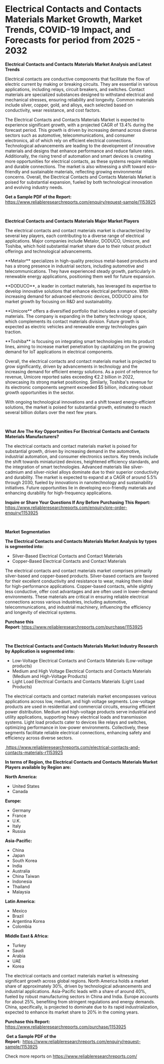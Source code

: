 <p><h1>Electrical Contacts and Contacts Materials Market Growth, Market Trends, COVID-19 Impact, and Forecasts for period from 2025 - 2032</h1></p><p><strong>Electrical Contacts and Contacts Materials Market Analysis and Latest Trends</strong></p>
<p><p>Electrical contacts are conductive components that facilitate the flow of electric current by making or breaking circuits. They are essential in various applications, including relays, circuit breakers, and switches. Contact materials are specialized substances designed to withstand electrical and mechanical stresses, ensuring reliability and longevity. Common materials include silver, copper, gold, and alloys, each selected based on conductivity, wear resistance, and cost factors.</p><p>The Electrical Contacts and Contacts Materials Market is expected to experience significant growth, with a projected CAGR of 13.4% during the forecast period. This growth is driven by increasing demand across diverse sectors such as automotive, telecommunications, and consumer electronics, all of which rely on efficient electrical connections. Technological advancements are leading to the development of innovative materials and designs that enhance performance and reduce failure rates. Additionally, the rising trend of automation and smart devices is creating more opportunities for electrical contacts, as these systems require reliable and durable connections. The market is also witnessing a shift toward eco-friendly and sustainable materials, reflecting growing environmental concerns. Overall, the Electrical Contacts and Contacts Materials Market is poised for substantial expansion, fueled by both technological innovation and evolving industry needs.</p></p>
<p><strong>Get a Sample PDF of the Report:&nbsp;</strong> <a href="https://www.reliableresearchreports.com/enquiry/request-sample/1153925?utm_campaign=2009&utm_medium=2&utm_source=Github&utm_content=ia&utm_term=07012025&utm_id=electrical-contacts-and-contacts-materials">https://www.reliableresearchreports.com/enquiry/request-sample/1153925</a></p>
<p>&nbsp;</p>
<p><strong>Electrical Contacts and Contacts Materials Major Market Players</strong></p>
<p><p>The electrical contacts and contact materials market is characterized by several key players, each contributing to a diverse range of electrical applications. Major companies include Metalor, DODUCO, Umicore, and Toshiba, which hold substantial market share due to their robust product offerings and technological advancements.</p><p>**Metalor** specializes in high-quality precious metal-based products and has a strong presence in industrial sectors, including automotive and telecommunications. They have experienced steady growth, particularly in renewable energy applications, positioning them well for future expansion.</p><p>**DODUCO**, a leader in contact materials, has leveraged its expertise to develop innovative solutions that enhance electrical performance. With increasing demand for advanced electronic devices, DODUCO aims for market growth by focusing on R&D and sustainability.</p><p>**Umicore** offers a diversified portfolio that includes a range of specialty materials. The company is expanding in the battery technology space, which complements its contact materials division. Future growth is expected as electric vehicles and renewable energy technologies gain traction.</p><p>**Toshiba** is focusing on integrating smart technologies into its product lines, aiming to increase market penetration by capitalizing on the growing demand for IoT applications in electrical components.</p><p>Overall, the electrical contacts and contact materials market is projected to grow significantly, driven by advancements in technology and the increasing demand for efficient energy solutions. As a point of reference for revenue, Umicore reported sales exceeding €2.2 billion in 2022, showcasing its strong market positioning. Similarly, Toshiba's revenue for its electronic components segment exceeded $5 billion, indicating robust growth opportunities in the sector.</p><p>With ongoing technological innovations and a shift toward energy-efficient solutions, the market is poised for substantial growth, estimated to reach several billion dollars over the next few years.</p></p>
<p>&nbsp;</p>
<p><strong>What Are The Key Opportunities For Electrical Contacts and Contacts Materials Manufacturers?</strong></p>
<p><p>The electrical contacts and contact materials market is poised for substantial growth, driven by increasing demand in the automotive, industrial automation, and consumer electronics sectors. Key trends include the shift towards miniaturized devices, heightened efficiency standards, and the integration of smart technologies. Advanced materials like silver-cadmium and silver-nickel alloys dominate due to their superior conductivity and durability. The market is expected to expand at a CAGR of around 5.5% through 2030, fueled by innovations in nanotechnology and sustainability initiatives. Future opportunities lie in developing eco-friendly materials and enhancing durability for high-frequency applications.</p></p>
<p><strong>Inquire or Share Your Questions If Any Before Purchasing This Report:</strong> <a href="https://www.reliableresearchreports.com/enquiry/pre-order-enquiry/1153925?utm_campaign=2009&utm_medium=2&utm_source=Github&utm_content=ia&utm_term=07012025&utm_id=electrical-contacts-and-contacts-materials">https://www.reliableresearchreports.com/enquiry/pre-order-enquiry/1153925</a></p>
<p>&nbsp;</p>
<p><strong>Market Segmentation</strong></p>
<p><strong>The Electrical Contacts and Contacts Materials Market Analysis by types is segmented into:</strong></p>
<p><ul><li>Silver-Based Electrical Contacts and Contact Materials</li><li>Copper-Based Electrical Contacts and Contact Materials</li></ul></p>
<p><p>The electrical contacts and contact materials market comprises primarily silver-based and copper-based products. Silver-based contacts are favored for their excellent conductivity and resistance to wear, making them ideal for high-performance applications. Copper-based contacts, while slightly less conductive, offer cost advantages and are often used in lower-demand environments. These materials are critical in ensuring reliable electrical connections across various industries, including automotive, telecommunications, and industrial machinery, influencing the efficiency and longevity of electrical systems.</p></p>
<p><strong>Purchase this Report:&nbsp;</strong><a href="https://www.reliableresearchreports.com/purchase/1153925?utm_campaign=2009&utm_medium=2&utm_source=Github&utm_content=ia&utm_term=07012025&utm_id=electrical-contacts-and-contacts-materials">https://www.reliableresearchreports.com/purchase/1153925</a></p>
<p>&nbsp;</p>
<p><strong>The Electrical Contacts and Contacts Materials Market Industry Research by Application is segmented into:</strong></p>
<p><ul><li>Low-Voltage Electrical Contacts and Contacts Materials (Low-voltage products)</li><li>Medium and High Voltage Electrical Contacts and Contacts Materials (Medium and High-Voltage Products)</li><li>Light Load Electrical Contacts and Contacts Materials (Light Load Products)</li></ul></p>
<p><p>The electrical contacts and contact materials market encompasses various applications across low, medium, and high voltage segments. Low-voltage products are used in residential and commercial circuits, ensuring efficient power distribution. Medium and high-voltage products serve industrial and utility applications, supporting heavy electrical loads and transmission systems. Light load products cater to devices like relays and switches, optimizing performance in low-power environments. Collectively, these segments facilitate reliable electrical connections, enhancing safety and efficiency across diverse sectors.</p></p>
<p><a href="https://www.reliableresearchreports.com/electrical-contacts-and-contacts-materials-r1153925?utm_campaign=2009&utm_medium=2&utm_source=Github&utm_content=ia&utm_term=07012025&utm_id=electrical-contacts-and-contacts-materials">&nbsp;https://www.reliableresearchreports.com/electrical-contacts-and-contacts-materials-r1153925</a></p>
<p><strong>In terms of Region, the Electrical Contacts and Contacts Materials Market Players available by Region are:</strong></p>
<p>
    <p> <strong> North America: </strong>
        <ul>
            <li>United States</li>
            <li>Canada</li>
        </ul>
        </p> 
    <p> <strong> Europe: </strong>
        <ul>
            <li>Germany</li>
            <li>France</li>
            <li>U.K.</li>
            <li>Italy</li>
            <li>Russia</li>
        </ul>
        </p> 
    <p> <strong> Asia-Pacific: </strong>
        <ul>
            <li>China</li>
            <li>Japan</li>
            <li>South Korea</li>
            <li>India</li>
            <li>Australia</li>
            <li>China Taiwan</li>
            <li>Indonesia</li>
            <li>Thailand</li>
            <li>Malaysia</li>
        </ul>
        </p> 
    <p> <strong> Latin America: </strong>
        <ul>
            <li>Mexico</li>
            <li>Brazil</li>
            <li>Argentina Korea</li>
            <li>Colombia</li>
        </ul>
        </p> 
    <p> <strong> Middle East & Africa: </strong>
        <ul>
            <li>Turkey</li>
            <li>Saudi</li>
            <li>Arabia</li>
            <li>UAE</li>
            <li>Korea</li>
        </ul>
    </p>
    </p>
<p><p>The electrical contacts and contact materials market is witnessing significant growth across global regions. North America holds a market share of approximately 30%, driven by technological advancements and industrial applications. Asia-Pacific leads with a share of around 40%, fueled by robust manufacturing sectors in China and India. Europe accounts for about 25%, benefiting from stringent regulations and energy demands. China, specifically, is projected to dominate due to its rapid industrialization, expected to enhance its market share to 20% in the coming years.</p></p>
<p><strong>Purchase this Report: </strong><a href="https://www.reliableresearchreports.com/purchase/1153925?utm_campaign=2009&utm_medium=2&utm_source=Github&utm_content=ia&utm_term=07012025&utm_id=electrical-contacts-and-contacts-materials">https://www.reliableresearchreports.com/purchase/1153925</a></p>
<p>&nbsp;<strong>Get a Sample PDF of the Report:&nbsp;&nbsp;</strong><a href="https://www.reliableresearchreports.com/enquiry/request-sample/1153925?utm_campaign=2009&utm_medium=2&utm_source=Github&utm_content=ia&utm_term=07012025&utm_id=electrical-contacts-and-contacts-materials">https://www.reliableresearchreports.com/enquiry/request-sample/1153925</a></p>
<p><strong></strong></p>
<p>Check more reports on <a href="https://www.reliableresearchreports.com/?utm_campaign=2009&utm_medium=2&utm_source=Github&utm_content=ia&utm_term=07012025&utm_id=electrical-contacts-and-contacts-materials">https://www.reliableresearchreports.com/</a></p>